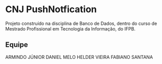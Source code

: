 # CNJ PushNotfication

Projeto construído na disciplina de Banco de Dados,
dentro do curso de Mestrado Profissional em Tecnologia
da Informação, do IFPB.

## Equipe

ARMINDO JÚNIOR
DANIEL MELO
HELDER VIEIRA
FABIANO SANTANA
